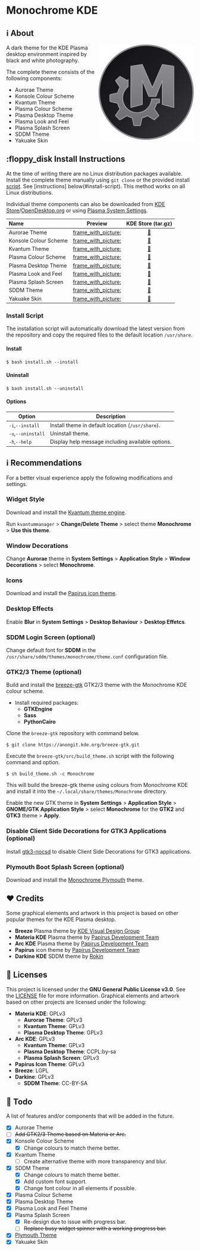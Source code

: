 # Monochrome KDE

## :information_source: About
<img src="logo.png" alt="monochrome-kde-logo" align="right" />

A dark theme for the KDE Plasma desktop environment inspired by black and white photography.

The complete theme consists of the following components:
- Aurorae Theme
- Konsole Colour Scheme
- Kvantum Theme
- Plasma Colour Scheme
- Plasma Desktop Theme
- Plasma Look and Feel
- Plasma Splash Screen
- SDDM Theme
- Yakuake Skin


## :floppy_disk Install Instructions
At the time of writing there are no Linux distribution packages available. Install the complete theme manually using `git clone` or the provided install [script](install.sh). See [instructions] below(#install-script). This method works on all Linux distributions.

Individual theme components can also be downloaded from [KDE Store](https://store.kde.org)/[OpenDesktop.org](https://www.opendesktop.org) or using [Plasma System Settings](https://userbase.kde.org/System_Settings).

| **Name**              | **Preview**                                                  | **KDE Store** (tar.gz)                           |
|:----------------------|:------------------------------------------------------------:|:------------------------------------------------:|
| Aurorae Theme         | [frame_with_picture:](screenshots/aurorae/preview.png)       | [:floppy_disk:](https://store.kde.org/p/1279082) |
| Konsole Colour Scheme | [frame_with_picture:](screenshots/konsole/preview.png)       | [:floppy_disk:](https://store.kde.org/p/1279087) |
| Kvantum Theme         | [frame_with_picture:](screenshots/kvantum/preview.png)       | [:floppy_disk:](https://store.kde.org/p/1279088) |
| Plasma Colour Scheme  | [frame_with_picture:](screenshots/color-schemes/preview.png) | [:floppy_disk:](https://store.kde.org/p/1279083) |
| Plasma Desktop Theme  | [frame_with_picture:](screenshots/plasma/preview.png)        | [:floppy_disk:](https://store.kde.org/p/1279077) |
| Plasma Look and Feel  | [frame_with_picture:](screenshots/plasma/preview.png)        | [:floppy_disk:](https://store.kde.org/p/1361190) |
| Plasma Splash Screen  | [frame_with_picture:](screenshots/plasma/splash.png)         | [:floppy_disk:](https://store.kde.org/p/1361190) |
| SDDM Theme            | [frame_with_picture:](screenshots/sddm/preview.png)          | [:floppy_disk:](https://store.kde.org/p/1361190) |
| Yakuake Skin          | [frame_with_picture:](screenshots/yakuake/preview.png)       | [:floppy_disk:](https://store.kde.org/p/1279089) |

### Install Script
The installation script will automatically download the latest version from the repository and copy the required files to the default location `/usr/share`.

#### Install
```
$ bash install.sh --install
```

#### Uninstall
```
$ bash install.sh --uninstall
```

#### Options
| **Option**         | **Description**                                   |
| ---                | ---                                               |
| `-i`,`--install`   | Install theme in default location (`/usr/share`). |
| `-u`,`--uninstall` | Uninstall theme.                                  |
| `-h`,`--help`      | Display help message including available options. |

## :information_source: Recommendations
For a better visual experience apply the following modifications and settings.

### Widget Style
Download and install the [Kvantum theme engine](https://github.com/tsujan/Kvantum/tree/master/Kvantum).

Run `kvantummanager` > **Change/Delete Theme** > select theme **Monochrome** > **Use this theme**.

### Window Decorations
Change **Aurorae** theme in **System Settings** > **Application Style** > **Window Decorations** > select **Monochrome**.

### Icons
Download and install the [Papirus icon theme](https://github.com/PapirusDevelopmentTeam/papirus-icon-theme).

### Desktop Effects
Enable **Blur** in **System Settings** > **Desktop Behaviour** > **Desktop Effetcs**.

### SDDM Login Screen (optional)
Change default font for **SDDM** in the `/usr/share/sddm/themes/monochrome/theme.conf` configuration file.

### GTK2/3 Theme (optional)
Build and install the [breeze-gtk](https://cgit.kde.org/breeze-gtk.git/) GTK2/3 theme with the Monochrome KDE colour scheme.

- Install required packages:
  - **GTKEngine**
  - **Sass**
  - **PythonCairo**

Clone the `breeze-gtk` repository with command below.

```
$ git clone https://anongit.kde.org/breeze-gtk.git
```

Execute the `breeze-gtk/src/build_theme.sh` script with the following command and option.

```
$ sh build_theme.sh -c Monochrome
```
This will build the breeze-gtk theme using colours from Monochrome KDE and install it into the `~/.local/share/themes/Monochrome` directory.

Enable the new GTK theme in **System Settings** > **Application Style** > **GNOME/GTK Application Style** > select **Monochrome** for the **GTK2** and **GTK3** theme > **Apply**.

### Disable Client Side Decorations for GTK3 Applications (optional)

Install [gtk3-nocsd](https://github.com/PCMan/gtk3-nocsd) to disable Client Side Decorations for GTK3 applications.

### Plymouth Boot Splash Screen (optional)
Download and install the [Monochrome Plymouth](https://gitlab.com/pwyde/monochrome-plymouth) theme.

## :heart: Credits
Some graphical elements and artwork in this project is based on other popular themes for the KDE Plasma desktop.

- **Breeze** Plasma theme by [KDE Visual Design Group](https://www.kde.org/plasma-desktop)
- **Materia KDE** Plasma theme by [Papirus Development Team](https://github.com/PapirusDevelopmentTeam/materia-kde)
- **Arc KDE** Plasma theme by [Papirus Development Team](https://github.com/PapirusDevelopmentTeam/arc-kde)
- **Papirus** icon theme by [Papirus Development Team](https://github.com/PapirusDevelopmentTeam/papirus-icon-theme)
- **Darkine KDE** SDDM theme by [Rokin](https://github.com/Rokin05/darkine-kde)

## :page_with_curl: Licenses
This project is licensed under the **GNU General Public License v3.0**. See the [LICENSE](LICENSE) file for more information. Graphical elements and artwork based on other projects are licensed under the following:

- **Materia KDE**: GPLv3
  - **Aurorae Theme**: GPLv3
  - **Kvantum Theme**: GPLv3
  - **Plasma Desktop Theme**: GPLv3
- **Arc KDE**: GPLv3
  - **Kvantum Theme**: GPLv3
  - **Plasma Desktop Theme**: CCPL:by-sa
  - **Plasma Splash Screen**: GPLv3
- **Papirus Icon Theme**: GPLv3
- **Breeze**: LGPL
- **Darkine**: GPLv3
  - **SDDM Theme**: CC-BY-SA

## :notebook: Todo
A list of features and/or components that will be added in the future.

- [x] Aurorae Theme
- [ ] ~~Add GTK2/3 Theme based on Materia or Arc.~~
- [x] Konsole Colour Scheme
  - [x] Change colours to match theme better.
- [x] Kvantum Theme
  - [ ] Create alternative theme with more transparency and blur.
- [x] SDDM Theme
  - [x] Change colours to match theme better.
  - [x] Add custom font support.
  - [x] Change font colour in all elements if possible.
- [x] Plasma Colour Scheme
- [x] Plasma Desktop Theme
- [x] Plasma Look and Feel Theme
- [x] Plasma Splash Screen
  - [x] Re-design due to issue with progress bar.
  - [ ] ~~Replace busy widget spinner with a working progress bar.~~
- [x] [Plymouth Theme](https://gitlab.com/pwyde/monochrome-plymouth)
- [x] Yakuake Skin
